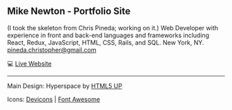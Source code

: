 ## Mike Newton - Portfolio Site
(I took the skeleton from Chris Pineda; working on it.)
Web Developer with experience in front and back-end languages and frameworks including React, Redux, JavaScript, HTML, CSS, Rails, and SQL. New York, NY. <pineda.christopher@gmail.com>

:computer: [Live Website](http://www.therealpineda.com/)


- - -

Main Design: Hyperspace by [HTML5 UP](https://html5up.net/)

Icons:
[Devicons](http://www.github.com/vorillaz/devicons/) | [Font Awesome](https://github.com/FortAwesome/Font-Awesome)
